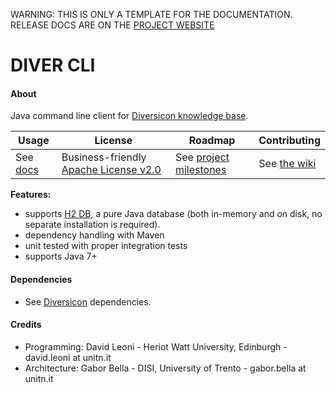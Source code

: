 
<p class="josman-to-strip">
WARNING: THIS IS ONLY A TEMPLATE FOR THE DOCUMENTATION. <br/>
RELEASE DOCS ARE ON THE <a href="http://davidleoni.github.io/divercli/" target="_blank">PROJECT WEBSITE</a>
</p>

# DIVER CLI


#### About

Java command line client for <a href="https://github.com/DavidLeoni/diversicon" target="_blank">Diversicon knowledge base</a>. 


|**Usage**|**License**|**Roadmap**|**Contributing**|
|-----------|---------|-----------|----------------|
| See [docs](docs) |Business-friendly [Apache License v2.0](LICENSE.txt) | See [project milestones](../../milestones) | See [the wiki](../../wiki)|

**Features:**
  
  * supports <a href="http://www.h2database.com/html/main.html" target="_blank">H2 DB</a>, a pure Java database (both in-memory and on disk, no separate installation is required).
  * dependency handling with Maven    
  * unit tested with proper integration tests    
  * supports Java 7+


#### Dependencies

* See <a href="https://github.com/DavidLeoni/diversicon" target="_blank">Diversicon</a> dependencies. 


#### Credits

* Programming:  David Leoni - Heriot Watt University, Edinburgh - david.leoni at unitn.it
* Architecture: Gabor Bella - DISI, University of Trento -  gabor.bella at unitn.it
